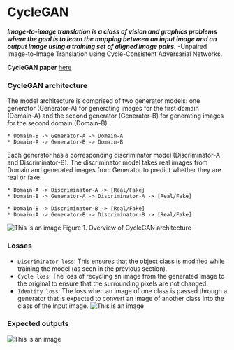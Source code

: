 # CycleGAN
***Image-to-image translation is a class of vision and graphics problems where the goal is to learn the mapping between an input image and an output image using a training set of aligned image pairs.*** 
-Unpaired Image-to-Image Translation using Cycle-Consistent Adversarial Networks.

**CycleGAN paper** [here](https://arxiv.org/abs/1703.10593)

### CycleGAN architecture
The model architecture is comprised of two generator models: one generator (Generator-A) for generating images for the first domain (Domain-A) and the second generator (Generator-B) for generating images for the second domain (Domain-B).
```
* Domain-B -> Generator-A -> Domain-A
* Domain-A -> Generator-B -> Domain-B
```
Each generator has a corresponding discriminator model (Discriminator-A and Discriminator-B). The discriminator model takes real images from Domain and generated images from Generator to predict whether they are real or fake.
```
* Domain-A -> Discriminator-A -> [Real/Fake]
* Domain-B -> Generator-A -> Discriminator-A -> [Real/Fake]
```
```
* Domain-B -> Discriminator-B -> [Real/Fake]
* Domain-A -> Generator-B -> Discriminator-B -> [Real/Fake]
```
![This is an image](/home/draz/github/CycleCAN/ouptuts/model_arch.png)
Figure 1. Overview of CycleGAN architecture

### Losses
- `Discriminator loss`: This ensures that the object class is modified while
training the model (as seen in the previous section).
- `Cycle loss`: The loss of recycling an image from the generated image to the
original to ensure that the surrounding pixels are not changed.
- `Identity loss`: The loss when an image of one class is passed through a
generator that is expected to convert an image of another class into the class
of the input image.
![This is an image](/home/draz/github/CycleCAN/ouptuts/mapping.png)

### Expected outputs
![This is an image](/home/draz/github/CycleCAN/ouptuts/outputs.png)